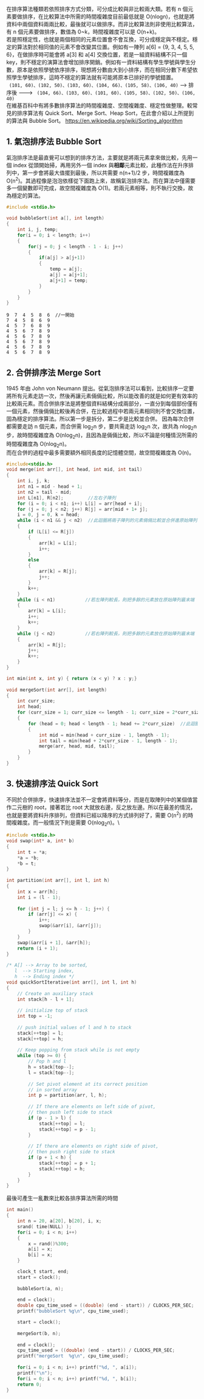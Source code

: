 在排序算法種類若依照排序方式分類，可分成比較與非比較兩大類。若有 n 個元素要做排序，在比較算法中所需的時間複雜度目前最低就是 O(nlogn)，也就是將資料中兩個資料兩兩比較，最後就可以做排序。而非比較算法則非使用比較算法，有 n 個元素要做排序，數值為 0~k，時間複雜度可以是 O(n+k)。\
若是照穩定性，也就是兩個相同的元素位置會不會互換，可分成穩定與不穩定。穩定的算法對於相同值的元素不會改變其位置。例如有一陣列 a[6] = {9, 3, 4, 5, 5, 6}，在做排序時可能會將 a[3] 和 a[4] 交換位置，若是一組資料結構不只一個 key，則不穩定的演算法會增加排序開銷。例如有一資料結構有學生學號與學生分數，原本是依照學號依序排序，現想將分數由大到小排序，而在相同分數下希望依照學生學號排序，這時不穩定的算法就有可能將原本已排好的學號錯置。\
``` (101, 60)、(102, 50)、(103, 60)、(104, 66)、(105, 58)、(106, 40)``` --> 排序後 ---> ``` (104, 66)、(103, 60)、(101, 60)、(105, 58)、(102, 50)、(106, 40)```\
在維基百科中有將多數排序算法的時間複雜度、空間複雜度、穩定性做整理。較常見的排序算法有 Quick Sort、Merge Sort、Heap Sort，在此會介紹以上所提到的算法與 Bubble Sort。 https://en.wikipedia.org/wiki/Sorting_algorithm

## 1. 氣泡排序法 Bubble Sort
氣泡排序法是最直覺可以想到的排序方法，主要就是將兩元素拿來做比較，先用一個 index 從頭開始掃，再用另外一個 index 與**相鄰**元素比較，此種作法在升序排列中，第一步會將最大值擺到最後，所以共需要  n(n+1)/2 步，時間複雜度為 O(n<sup>2</sup>)。其過程像是泡泡依樣從下面跑上來，故稱氣泡排序法。而在算法中僅需要多一個變數即可完成，故空間複雜度為 O(1)。若兩元素相等，則不執行交換，故為穩定的算法。
```C
#include <stdio.h>

void bubbleSort(int a[], int length)
{
    int i, j, temp;
    for(i = 0; i < length; i++)
    {
        for(j = 0; j < length - 1 - i; j++)
        {
            if(a[j] > a[j+1])
            {
                temp = a[j];
                a[j] = a[j+1];
                a[j+1] = temp;
            }
        }
    }
}
```
```
9  7  4  5  8  6  //一開始
7  4  5  8  6  9  
4  5  7  6  8  9  
4  5  6  7  8  9  
4  5  6  7  8  9  
4  5  6  7  8  9  
4  5  6  7  8  9  
4  5  6  7  8  9
```

## 2. 合併排序法 Merge Sort
1945 年由 John von Neumann 提出。從氣泡排序法可以看到，比較排序一定要將所有元素走訪一次，然後再讓元素倆倆比較，所以能改善的就是如何更有效率的比較兩元素。而合併排序法是將整個資料結構分成兩部分，一直分到每個部份僅有一個元素，然後倆倆比較後再合併，在比較過程中若兩元素相同則不會交換位置，固為穩定的排序算法。所以第一步是拆分，第二步是比較並合併。
因為每次合併都需要走訪 n 個元素，而合併需 log<sub>2</sub>n 步，要共需走訪 log<sub>2</sub>n 次，故共為 nlog<sub>2</sub>n 步，故時間複雜度為 O(nlog<sub>2</sub>n)，且因為是倆倆比較，所以不論是何種情況所需的時間複雜度為 O(nlog<sub>2</sub>n)。\
而在合併的過程中最多需要額外相同長度的記憶體空間，故空間複雜度為 O(n)。
```C
#include<stdio.h>
void merge(int arr[], int head, int mid, int tail) 
{
    int i, j, k;
    int n1 = mid - head + 1;
    int n2 = tail - mid;
    int L[n1], R[n2];         //左右子陣列
    for (i = 0; i < n1; i++) L[i] = arr[head + i];
    for (j = 0; j < n2; j++) R[j] = arr[mid + 1+ j];
    i = 0, j = 0, k = head;
    while (i < n1 && j < n2)  //此迴圈將兩子陣列的元素倆倆比較並合併進原始陣列
    {
        if (L[i] <= R[j]) 
        {
            arr[k] = L[i];
            i++;
        } 
        else 
        {
            arr[k] = R[j];
            j++;
        }
        k++;
    }
    while (i < n1)           //若左陣列較長，則把多餘的元素放在原始陣列最末端
    {
        arr[k] = L[i];
        i++;
        k++;
    }
    while (j < n2)           //若右陣列較長，則把多餘的元素放在原始陣列最末端
    {
        arr[k] = R[j];
        j++;
        k++;
    }
}

int min(int x, int y) { return (x < y) ? x : y;}
 
void mergeSort(int arr[], int length)
{
    int curr_size;
    int head; 
    for (curr_size = 1; curr_size <= length - 1; curr_size = 2*curr_size)  //此迴圈用來合併子陣列用
    {
        for (head = 0; head < length - 1; head += 2*curr_size)  //此迴圈用來走訪陣列中的每個元素
        {
            int mid = min(head + curr_size - 1, length - 1);
            int tail = min(head + 2*curr_size - 1, length - 1);
            merge(arr, head, mid, tail);
        }
    }
}
```

## 3. 快速排序法 Quick Sort
不同於合併排序，快速排序法並不一定會將資料等分，而是在取陣列中的某個值當作二元樹的 root，接著若比 root 大就放右邊，反之放左邊。所以在最差的情況，也就是要將資料升序排列，但資料已經以降序的方式排列好了，需要 O(n<sup>2</sup>) 的時間複雜度。而一般情況下則是需要 O(nlog<sub>2</sub>n)。\

```C
#include <stdio.h>
void swap(int* a, int* b)
{
    int t = *a;
    *a = *b;
    *b = t;
}
  
int partition(int arr[], int l, int h)
{
    int x = arr[h];
    int i = (l - 1);
  
    for (int j = l; j <= h - 1; j++) {
        if (arr[j] <= x) {
            i++;
            swap(&arr[i], &arr[j]);
        }
    }
    swap(&arr[i + 1], &arr[h]);
    return (i + 1);
}
  
/* A[] --> Array to be sorted, 
   l  --> Starting index, 
   h  --> Ending index */
void quickSortIterative(int arr[], int l, int h)
{
    // Create an auxiliary stack
    int stack[h - l + 1];
  
    // initialize top of stack
    int top = -1;
  
    // push initial values of l and h to stack
    stack[++top] = l;
    stack[++top] = h;
  
    // Keep popping from stack while is not empty
    while (top >= 0) {
        // Pop h and l
        h = stack[top--];
        l = stack[top--];
  
        // Set pivot element at its correct position
        // in sorted array
        int p = partition(arr, l, h);
  
        // If there are elements on left side of pivot,
        // then push left side to stack
        if (p - 1 > l) {
            stack[++top] = l;
            stack[++top] = p - 1;
        }
  
        // If there are elements on right side of pivot,
        // then push right side to stack
        if (p + 1 < h) {
            stack[++top] = p + 1;
            stack[++top] = h;
        }
    }
}
```

最後可產生一亂數來比較各排序算法所需的時間
```C
int main()
{
    int n = 20, a[20], b[20], i, x;
    srand( time(NULL) );
    for(i = 0; i < n; i++)
    {
        x = rand()%300;
        a[i] = x;
        b[i] = x;
    }

    clock_t start, end;
    start = clock();
    
    bubbleSort(a, n);
    
    end = clock();
    double cpu_time_used = ((double) (end - start)) / CLOCKS_PER_SEC;
    printf("bubbleSort %g\n", cpu_time_used);

    start = clock();
    
    mergeSort(b, n);
    
    end = clock();
    cpu_time_used = ((double) (end - start)) / CLOCKS_PER_SEC;
    printf("mergeSort  %g\n", cpu_time_used);
    
    for(i = 0; i < n; i++) printf("%d, ", a[i]);
    printf("\n");
    for(i = 0; i < n; i++) printf("%d, ", b[i]);
    return 0;
}
```
